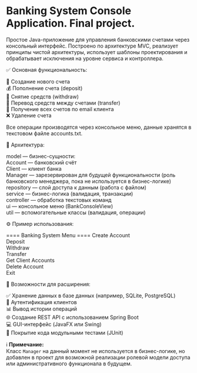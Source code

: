# Banking System Console Application. Final project.

Простое Java-приложение для управления банковскими счетами через консольный интерфейс. Построено по архитектуре MVC, 
реализует принципы чистой архитектуры, использует шаблоны проектирования и обрабатывает исключения на уровне сервиса и контроллера.



✅ Основная функциональность:

📄 Создание нового счета  
💰 Пополнение счета (deposit)  
🏧 Снятие средств (withdraw)  
🔁 Перевод средств между счетами (transfer)  
🔎 Получение всех счетов по email клиента  
❌ Удаление счета  

Все операции производятся через консольное меню, данные хранятся в текстовом файле accounts.txt.



🧱 Архитектура:

model — бизнес-сущности:  
Account — банковский счёт  
Client — клиент банка  
Manager — зарезервирован для будущей функциональности (роль банковского менеджера, пока не используется в бизнес-логике)  
repository — слой доступа к данным (работа с файлом)  
service — бизнес-логика (валидация, транзакции)  
controller — обработка текстовых команд  
ui — консольное меню (BankConsoleView)  
util — вспомогательные классы (валидация, операции)  


⚙️ Пример использования:

==== Banking System Menu ====
Create Account   
Deposit   
Withdraw  
Transfer  
Get Client Accounts  
Delete Account    
Exit  


🚀 Возможности для расширения:

✅ Хранение данных в базе данных (например, SQLite, PostgreSQL)  
🔐 Аутентификация клиентов  
📊 Вывод истории операций  
🌐 Создание REST API с использованием Spring Boot  
💻 GUI-интерфейс (JavaFX или Swing)  
🧪 Покрытие кода модульными тестами (JUnit)  

ℹ️ **Примечание:**  
Класс `Manager` на данный момент не используется в бизнес-логике, но добавлен в проект для возможной реализации ролевой модели доступа или административного функционала в будущем.


